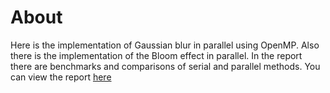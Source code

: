 # About
Here is the implementation of Gaussian blur in parallel using OpenMP. Also there is the implementation of the Bloom effect in parallel. In the report there are benchmarks and comparisons of serial and parallel methods. You can view the report [here](report.pdf)